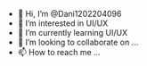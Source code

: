 - 👋 Hi, I’m @Dani1202204096
- 👀 I’m interested in UI/UX
- 🌱 I’m currently learning UI/UX
- 💞️ I’m looking to collaborate on ...
- 📫 How to reach me ...

<!---
Dani1202204096/Dani1202204096 is a ✨ special ✨ repository because its `README.md` (this file) appears on your GitHub profile.
You can click the Preview link to take a look at your changes.
--->
